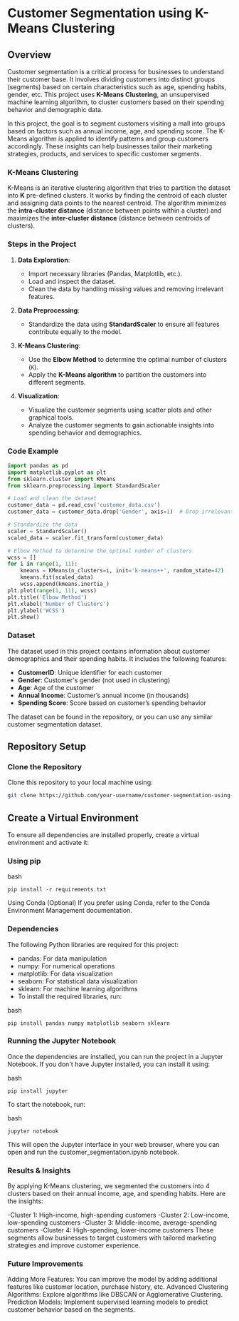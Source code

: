 # Customer Segmentation using K-Means Clustering

## Overview

Customer segmentation is a critical process for businesses to understand their customer base. It involves dividing customers into distinct groups (segments) based on certain characteristics such as age, spending habits, gender, etc. This project uses **K-Means Clustering**, an unsupervised machine learning algorithm, to cluster customers based on their spending behavior and demographic data.

In this project, the goal is to segment customers visiting a mall into groups based on factors such as annual income, age, and spending score. The K-Means algorithm is applied to identify patterns and group customers accordingly. These insights can help businesses tailor their marketing strategies, products, and services to specific customer segments.

### K-Means Clustering

K-Means is an iterative clustering algorithm that tries to partition the dataset into **K** pre-defined clusters. It works by finding the centroid of each cluster and assigning data points to the nearest centroid. The algorithm minimizes the **intra-cluster distance** (distance between points within a cluster) and maximizes the **inter-cluster distance** (distance between centroids of clusters).

### Steps in the Project

1. **Data Exploration**:
   - Import necessary libraries (Pandas, Matplotlib, etc.).
   - Load and inspect the dataset.
   - Clean the data by handling missing values and removing irrelevant features.

2. **Data Preprocessing**:
   - Standardize the data using **StandardScaler** to ensure all features contribute equally to the model.
   
3. **K-Means Clustering**:
   - Use the **Elbow Method** to determine the optimal number of clusters (`K`).
   - Apply the **K-Means algorithm** to partition the customers into different segments.

4. **Visualization**:
   - Visualize the customer segments using scatter plots and other graphical tools.
   - Analyze the customer segments to gain actionable insights into spending behavior and demographics.

### Code Example

```python
import pandas as pd
import matplotlib.pyplot as plt
from sklearn.cluster import KMeans
from sklearn.preprocessing import StandardScaler

# Load and clean the dataset
customer_data = pd.read_csv('customer_data.csv')
customer_data = customer_data.drop('Gender', axis=1)  # Drop irrelevant column

# Standardize the data
scaler = StandardScaler()
scaled_data = scaler.fit_transform(customer_data)

# Elbow Method to determine the optimal number of clusters
wcss = []
for i in range(1, 11):
    kmeans = KMeans(n_clusters=i, init='k-means++', random_state=42)
    kmeans.fit(scaled_data)
    wcss.append(kmeans.inertia_)
plt.plot(range(1, 11), wcss)
plt.title('Elbow Method')
plt.xlabel('Number of Clusters')
plt.ylabel('WCSS')
plt.show()
```

### Dataset
The dataset used in this project contains information about customer demographics and their spending habits. It includes the following features:
- **CustomerID**: Unique identifier for each customer
- **Gender**: Customer's gender (not used in clustering)
- **Age**: Age of the customer
- **Annual Income**: Customer’s annual income (in thousands)
- **Spending Score**: Score based on customer’s spending behavior

The dataset can be found in the repository, or you can use any similar customer segmentation dataset.

## Repository Setup

### Clone the Repository
Clone this repository to your local machine using:

```bash
git clone https://github.com/your-username/customer-segmentation-using-k-means.git
```
## Create a Virtual Environment
To ensure all dependencies are installed properly, create a virtual environment and activate it:

### Using pip
bash
```
pip install -r requirements.txt
```

Using Conda (Optional)
If you prefer using Conda, refer to the Conda Environment Management documentation.

### Dependencies
The following Python libraries are required for this project:

- pandas: For data manipulation
- numpy: For numerical operations
- matplotlib: For data visualization
- seaborn: For statistical data visualization
- sklearn: For machine learning algorithms
- To install the required libraries, run:

bash
```
pip install pandas numpy matplotlib seaborn sklearn
```

### Running the Jupyter Notebook
Once the dependencies are installed, you can run the project in a Jupyter Notebook. If you don't have Jupyter installed, you can install it using:

bash
```
pip install jupyter
```
To start the notebook, run:

bash
```
jupyter notebook
```

This will open the Jupyter interface in your web browser, where you can open and run the customer_segmentation.ipynb notebook.

### Results & Insights
By applying K-Means clustering, we segmented the customers into 4 clusters based on their annual income, age, and spending habits. Here are the insights:

-Cluster 1: High-income, high-spending customers
-Cluster 2: Low-income, low-spending customers
-Cluster 3: Middle-income, average-spending customers
-Cluster 4: High-spending, lower-income customers
These segments allow businesses to target customers with tailored marketing strategies and improve customer experience.

### Future Improvements
Adding More Features: You can improve the model by adding additional features like customer location, purchase history, etc.
Advanced Clustering Algorithms: Explore algorithms like DBSCAN or Agglomerative Clustering.
Prediction Models: Implement supervised learning models to predict customer behavior based on the segments.
